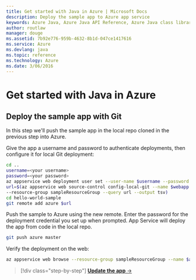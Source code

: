 ```yaml
---
title: Get started with Java in Azure | Microsoft Docs
description: Deploy the sample app to Azure app service
keywords: Azure Java, Azure Java API Reference, Azure Java class library, Azure SDK
author: routlaw
manager: douge
ms.assetid: 7b92e776-959b-4632-8b1d-047ce1417616
ms.service: Azure
ms.devlang: java
ms.topic: reference
ms.technology: Azure
ms.date: 3/06/2016
---
```


# Get started with Java in Azure

## Deploy the sample app with Git

In this step we'll push the sample app in the local repo cloned in the previous step into Azure. 

Give the app a username and password to authenticate deployments, then configure it for local Git deployment:

```bash
cd ..
username=<your username>
password=<your password>
az appservice web deployment user set --user-name $username --password $password
url=$(az appservice web source-control config-local-git --name $webapp \
--resource-group sampleResourceGroup --query url --output tsv)
cd hello-world-sample
git remote add azure $url
```

Push the sample to Azure using the new remote. Enter the password for the deployment credential you set up when prompted. App Service will deploy the app from code in the local repo.

```bash
git push azure master
```

Verify the deployment on the web:

```bash
az appservice web browse --resource-group sampleResourceGroup --name $appname
```

>[!div class="step-by-step"]
[**Update the app** &rarr;](get-started-updates.md)